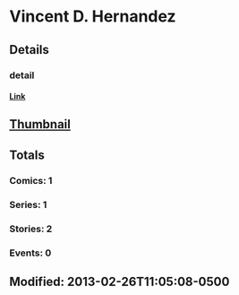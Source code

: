 # Vincent D. Hernandez 
## Details
### detail
#### [Link](http://marvel.com/comics/creators/11197/vincent_d_hernandez?utm_campaign=apiRef&utm_source=225578a89fc76f3d20fbffda5d17a88d)
## [Thumbnail](http://i.annihil.us/u/prod/marvel/i/mg/b/40/image_not_available.jpg)
## Totals
### Comics: 1
### Series: 1
### Stories: 2
### Events: 0
## Modified: 2013-02-26T11:05:08-0500